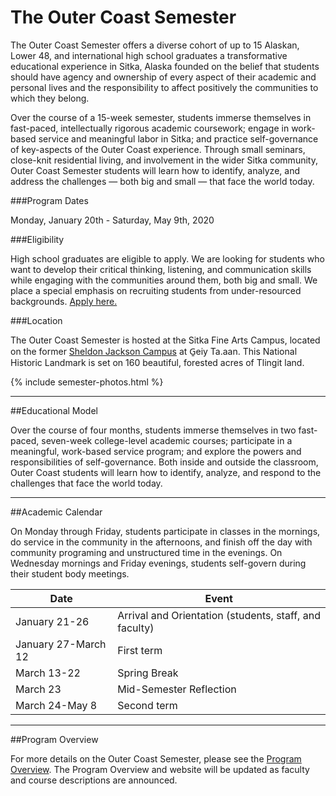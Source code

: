 # The Outer Coast Semester

The Outer Coast Semester offers a diverse cohort of up to 15 Alaskan, Lower 48, and international high school graduates a transformative educational experience in Sitka, Alaska founded on the belief that students should have agency and ownership of every aspect of their academic and personal lives and the responsibility to affect positively the communities to which they belong.

Over the course of a 15-week semester, students immerse themselves in fast-paced, intellectually rigorous academic coursework; engage in work-based service and meaningful labor in Sitka; and practice self-governance of key-aspects of the Outer Coast experience. Through small seminars, close-knit residential living, and involvement in the wider Sitka community, Outer Coast Semester students will learn how to identify, analyze, and address the challenges — both big and small — that face the world today.

###Program Dates

Monday, January 20th - Saturday, May 9th, 2020

###Eligibility

High school graduates are eligible to apply. We are looking for students  who want to develop their critical thinking, listening, and communication skills while engaging with the communities around them, both big and small. We place a special emphasis on recruiting students from under-resourced backgrounds. [Apply here.](http://outercoast.org/apply-semester.html)

###Location

The Outer Coast Semester is hosted at the Sitka Fine Arts Campus, located on the former [Sheldon Jackson Campus](https://en.wikipedia.org/wiki/Sheldon_Jackson_College) at G̱eiy Ta.aan. This National Historic Landmark is set on 160 beautiful, forested acres of Tlingit land. 

<!-- This inserts the student images -->
{% include semester-photos.html %}

***

##Educational Model

Over the course of four months, students immerse themselves in two fast-paced, seven-week college-level academic courses; participate in a meaningful, work-based service program; and explore the powers and responsibilities of self-governance. Both inside and outside the classroom, Outer Coast students will learn how to identify, analyze, and respond to the challenges that face the world today.

***

##Academic Calendar

On Monday through Friday, students participate in classes in the mornings, do service in the community in the afternoons, and finish off the day with community programing and unstructured time in the evenings. On Wednesday mornings and Friday evenings, students self-govern during their student body meetings.

| Date          | Event      |
| ------------- | ------------- |
| January 21-26 | Arrival and Orientation (students, staff, and faculty)  |
| January 27-March 12  | First term |
| March 13-22  | Spring Break |
| March 23  | Mid-Semester Reflection  |
| March 24-May 8  | Second term  |

***

##Program Overview

For more details on the Outer Coast Semester, please see the [Program Overview](https://docs.google.com/document/d/1tiCeEszHdGNpEdUcHjIt4MPacUsCDLBUoYpcmlXlrd4/edit). The Program Overview and website will be updated as faculty and course descriptions are announced.

